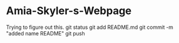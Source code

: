 # Amia-Skyler-s-Webpage
Trying to figure out this.
git status
git add README.md
git commit -m "added name README"
git push
